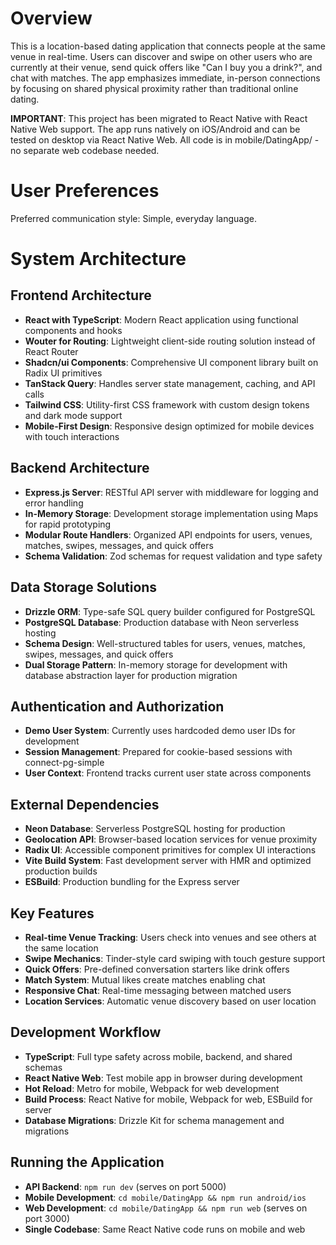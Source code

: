 # Overview

This is a location-based dating application that connects people at the same venue in real-time. Users can discover and swipe on other users who are currently at their venue, send quick offers like "Can I buy you a drink?", and chat with matches. The app emphasizes immediate, in-person connections by focusing on shared physical proximity rather than traditional online dating.

**IMPORTANT**: This project has been migrated to React Native with React Native Web support. The app runs natively on iOS/Android and can be tested on desktop via React Native Web. All code is in mobile/DatingApp/ - no separate web codebase needed.

# User Preferences

Preferred communication style: Simple, everyday language.

# System Architecture

## Frontend Architecture
- **React with TypeScript**: Modern React application using functional components and hooks
- **Wouter for Routing**: Lightweight client-side routing solution instead of React Router
- **Shadcn/ui Components**: Comprehensive UI component library built on Radix UI primitives
- **TanStack Query**: Handles server state management, caching, and API calls
- **Tailwind CSS**: Utility-first CSS framework with custom design tokens and dark mode support
- **Mobile-First Design**: Responsive design optimized for mobile devices with touch interactions

## Backend Architecture
- **Express.js Server**: RESTful API server with middleware for logging and error handling
- **In-Memory Storage**: Development storage implementation using Maps for rapid prototyping
- **Modular Route Handlers**: Organized API endpoints for users, venues, matches, swipes, messages, and quick offers
- **Schema Validation**: Zod schemas for request validation and type safety

## Data Storage Solutions
- **Drizzle ORM**: Type-safe SQL query builder configured for PostgreSQL
- **PostgreSQL Database**: Production database with Neon serverless hosting
- **Schema Design**: Well-structured tables for users, venues, matches, swipes, messages, and quick offers
- **Dual Storage Pattern**: In-memory storage for development with database abstraction layer for production migration

## Authentication and Authorization
- **Demo User System**: Currently uses hardcoded demo user IDs for development
- **Session Management**: Prepared for cookie-based sessions with connect-pg-simple
- **User Context**: Frontend tracks current user state across components

## External Dependencies
- **Neon Database**: Serverless PostgreSQL hosting for production
- **Geolocation API**: Browser-based location services for venue proximity
- **Radix UI**: Accessible component primitives for complex UI interactions
- **Vite Build System**: Fast development server with HMR and optimized production builds
- **ESBuild**: Production bundling for the Express server

## Key Features
- **Real-time Venue Tracking**: Users check into venues and see others at the same location
- **Swipe Mechanics**: Tinder-style card swiping with touch gesture support
- **Quick Offers**: Pre-defined conversation starters like drink offers
- **Match System**: Mutual likes create matches enabling chat
- **Responsive Chat**: Real-time messaging between matched users
- **Location Services**: Automatic venue discovery based on user location

## Development Workflow
- **TypeScript**: Full type safety across mobile, backend, and shared schemas
- **React Native Web**: Test mobile app in browser during development
- **Hot Reload**: Metro for mobile, Webpack for web development
- **Build Process**: React Native for mobile, Webpack for web, ESBuild for server
- **Database Migrations**: Drizzle Kit for schema management and migrations

## Running the Application
- **API Backend**: `npm run dev` (serves on port 5000)
- **Mobile Development**: `cd mobile/DatingApp && npm run android/ios`
- **Web Development**: `cd mobile/DatingApp && npm run web` (serves on port 3000)
- **Single Codebase**: Same React Native code runs on mobile and web
